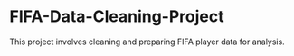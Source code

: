 # FIFA-Data-Cleaning-Project
This project involves cleaning and preparing FIFA player data for analysis. 
